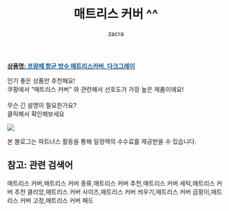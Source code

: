 ﻿---
layout: post
title:  "매트리스 커버 ^^"
author: zacra
categories: [ 아이템 ]
tags: [매트리스 커버,매트리스 커버 종류,매트리스 커버 추천,매트리스 커버 세탁,매트리스 커버 추천 클리앙,매트리스 커버 사이즈,매트리스 커버 씌우기,매트리스 커버 곰팡이,매트리스 커버 고정,매트리스 커버 패드]
image: https://static.coupangcdn.com/image/retail/images/2019/07/24/14/3/20c271ce-f249-4025-b8ea-9cb0bf9543ab.jpg 
description: "쿠팡에서 매트리스 커버 관련 키워드로 가장 고객 선호도가 높은 제품이랍니다."
rating: 4.5
---

<a href="https://link.coupang.com/re/AFFSDP?lptag=AF8407795&pageKey=141485986&itemId=848222694&vendorItemId=71416533757&traceid=V0-153-bf62801b0d5d3ff7"><b>상품명: <font color='#01579B'>프랑떼 항균 방수 매트리스커버, 다크그레이</font></b></a>

인기 좋은 상품만 추천해요!<br/>
쿠팡에서 "매트리스 커버" 와 관련해서 선호도가 가장 높은 제품이에요!<br/><br/>
무슨 긴 설명이 필요한가요?  
클릭해서 확인해보세요


<a href="https://link.coupang.com/re/AFFSDP?lptag=AF8407795&pageKey=141485986&itemId=848222694&vendorItemId=71416533757&traceid=V0-153-bf62801b0d5d3ff7"><img src="https://thumbnail9.coupangcdn.com/thumbnails/remote/q89/image/vendor_inventory/42d4/a9da811e607ceeba77d8d949ecdf2461c75353e563c51afe7318b684dfc6.jpg"></a> 

본 블로그는 파트너스 활동을 통해 일정액의 수수료를 제공받을 수 있습니다.

## 참고: 관련 검색어    
매트리스 커버,매트리스 커버 종류,매트리스 커버 추천,매트리스 커버 세탁,매트리스 커버 추천 클리앙,매트리스 커버 사이즈,매트리스 커버 씌우기,매트리스 커버 곰팡이,매트리스 커버 고정,매트리스 커버 패드